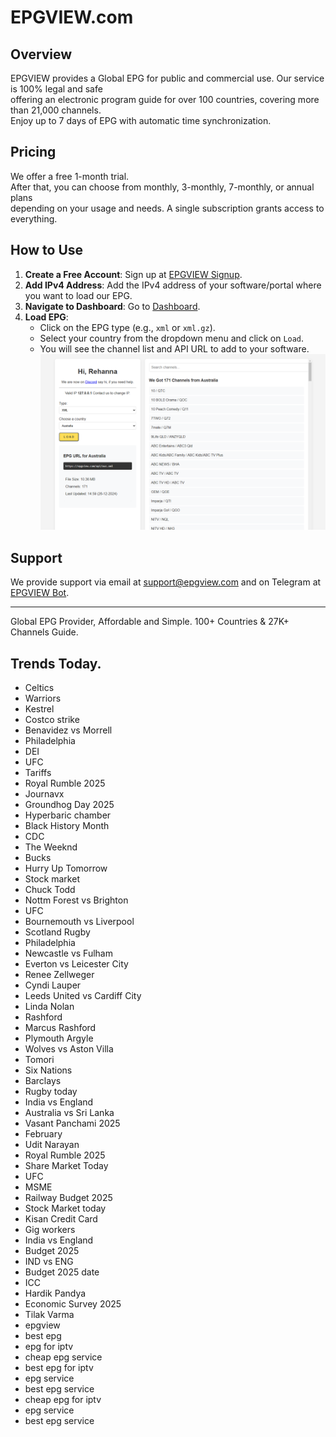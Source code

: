 # EPGVIEW.com



## Overview
EPGVIEW provides a Global EPG for public and commercial use. Our service is 100% legal and safe\
offering an electronic program guide for over 100 countries, covering more than 21,000 channels.\
Enjoy up to 7 days of EPG with automatic time synchronization.

## Pricing
We offer a free 1-month trial. \
After that, you can choose from monthly, 3-monthly, 7-monthly, or annual plans \
depending on your usage and needs. A single subscription grants access to everything.

## How to Use
1. **Create a Free Account**: Sign up at [EPGVIEW Signup](https://epgview.com/signup.php).
2. **Add IPv4 Address**: Add the IPv4 address of your software/portal where you want to load our EPG.
3. **Navigate to Dashboard**: Go to [Dashboard](https://epgview.com/dashboard.php).
4. **Load EPG**:
   - Click on the EPG type (e.g., `xml` or `xml.gz`).
   - Select your country from the dropdown menu and click on `Load`.
   - You will see the channel list and API URL to add to your software.
![EPGVIEW](img/dashboard.png)
## Support
We provide support via email at [support@epgview.com](mailto:support@epgview.com) and on Telegram at [EPGVIEW Bot](https://t.me/epgview_bot).

---

Global EPG Provider, Affordable and Simple. 100+ Countries & 27K+ Channels Guide.

## Trends Today.

- Celtics
- Warriors
- Kestrel
- Costco strike
- Benavidez vs Morrell
- Philadelphia
- DEI
- UFC
- Tariffs
- Royal Rumble 2025
- Journavx
- Groundhog Day 2025
- Hyperbaric chamber
- Black History Month
- CDC
- The Weeknd
- Bucks
- Hurry Up Tomorrow
- Stock market
- Chuck Todd
- Nottm Forest vs Brighton
- UFC
- Bournemouth vs Liverpool
- Scotland Rugby
- Philadelphia
- Newcastle vs Fulham
- Everton vs Leicester City
- Renee Zellweger
- Cyndi Lauper
- Leeds United vs Cardiff City
- Linda Nolan
- Rashford
- Marcus Rashford
- Plymouth Argyle
- Wolves vs Aston Villa
- Tomori
- Six Nations
- Barclays
- Rugby today
- India vs England
- Australia vs Sri Lanka
- Vasant Panchami 2025
- February
- Udit Narayan
- Royal Rumble 2025
- Share Market Today
- UFC
- MSME
- Railway Budget 2025
- Stock Market today
- Kisan Credit Card
- Gig workers
- India vs England
- Budget 2025
- IND vs ENG
- Budget 2025 date
- ICC
- Hardik Pandya
- Economic Survey 2025
- Tilak Varma
- epgview
- best epg
- epg for iptv
- cheap epg service
- best epg for iptv
- epg service
- best epg service
- cheap epg for iptv
- epg service
- best epg service
